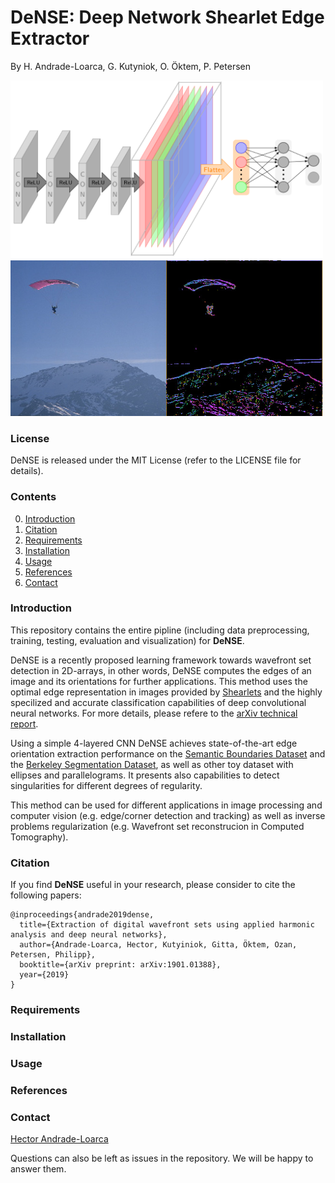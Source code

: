 # DeNSE: Deep Network Shearlet Edge Extractor

By H. Andrade-Loarca, G. Kutyniok, O. Öktem, P. Petersen

<img src="doc/ims/Architecture.png" width="500" alt="Architecture" class="center">

<img src="doc/ims/merged_images.jpg" width="500">

### License

DeNSE is released under the MIT License (refer to the LICENSE file for details).

### Contents
0. [Introduction](#introduction)
0. [Citation](#citation)
0. [Requirements](#requirements)
0. [Installation](#installation)
0. [Usage](#usage)
0. [References](#references)
0. [Contact](#contact)

### Introduction

This repository contains the entire pipline (including data preprocessing, training, testing, evaluation and visualization) for **DeNSE**.

DeNSE is a recently proposed learning framework towards wavefront set detection in 2D-arrays, in other words, DeNSE computes the edges of an image and its orientations for further applications. This method uses the optimal edge representation in images provided by [Shearlets](/www.shearlab.org) and the highly specilized and accurate classification capabilities of deep convolutional neural networks. For more details, please refere to the [arXiv technical report](https://arxiv.org/abs/1901.01388).

Using a simple 4-layered CNN DeNSE achieves state-of-the-art edge orientation extraction performance on the [Semantic Boundaries Dataset](http://home.bharathh.info/pubs/codes/SBD/download.html) and the [Berkeley Segmentation Dataset](https://www2.eecs.berkeley.edu/Research/Projects/CS/vision/bsds/), as well as other toy dataset with ellipses and parallelograms. It presents also capabilities to detect singularities for different degrees of regularity. 

This method can be used for different applications in image processing and computer vision (e.g. edge/corner detection and tracking) as well as inverse problems regularization (e.g. Wavefront set reconstrucion in Computed Tomography).

### Citation

If you find **DeNSE** useful in your research, please consider to cite the following papers:

	@inproceedings{andrade2019dense, 
	  title={Extraction of digital wavefront sets using applied harmonic analysis and deep neural networks}, 
	  author={Andrade-Loarca, Hector, Kutyiniok, Gitta, Öktem, Ozan, Petersen, Philipp},
	  booktitle={arXiv preprint: arXiv:1901.01388}, 
	  year={2019}
	}

### Requirements

### Installation

### Usage

### References

### Contact

[Hector Andrade-Loarca](https://arsenal9971.github.io/)

  Questions can also be left as issues in the repository. We will be happy to answer them.

